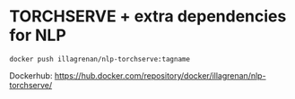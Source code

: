 # TORCHSERVE + extra dependencies for NLP

```
docker push illagrenan/nlp-torchserve:tagname
```

Dockerhub: https://hub.docker.com/repository/docker/illagrenan/nlp-torchserve/
